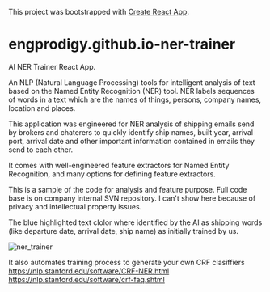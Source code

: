 This project was bootstrapped with [Create React App](https://github.com/facebookincubator/create-react-app).


# engprodigy.github.io-ner-trainer
AI NER Trainer React App.


An NLP (Natural Language Processing) tools for intelligent analysis of text based on the Named Entity Recognition (NER) tool. NER labels sequences of words in a text which are the names of things, persons, company names, location and places. 

This application was engineered for NER analysis of shipping emails send by brokers and chaterers to quickly identify ship names, built year, arrival port, arrival date and other important information contained in emails they send to each other.


It comes with well-engineered feature extractors for Named Entity Recognition, and many options for defining feature extractors.

This is a sample of the code for analysis and feature purpose. Full code base is on company internal SVN repository. I can't show here because of privacy and intellectual property issues.

The blue highlighted text clolor where identified by the AI as shipping words (like departure date, arrival date, ship name) as initially trained by us. 

![ner_trainer](https://user-images.githubusercontent.com/1181072/51521552-31d34d00-1e27-11e9-8aa8-ec27f778ea58.png)

It also automates training process to generate your own CRF clasiffiers
https://nlp.stanford.edu/software/CRF-NER.html
https://nlp.stanford.edu/software/crf-faq.shtml

